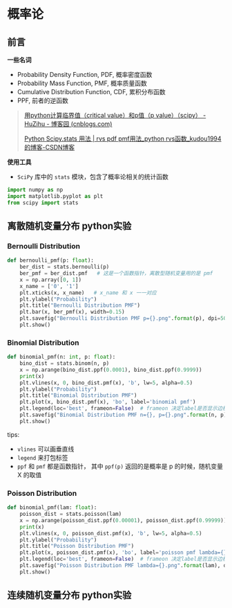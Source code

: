 # 概率论

## 前言

**一些名词**

- Probability Density Function, PDF, 概率密度函数
- Probability Mass Function, PMF, 概率质量函数
- Cumulative Distribution Function, CDF, 累积分布函数
-  PPF, 前者的逆函数

> [用python计算临界值（critical value）和p值（p value）（scipy） - HuZihu - 博客园 (cnblogs.com)](https://www.cnblogs.com/HuZihu/p/12113253.html#:~:text=ppf是cdf的,应的统计量的值。)
>
> [Python Scipy.stats 用法 | rvs pdf pmf用法_python rvs函数_kudou1994的博客-CSDN博客](https://blog.csdn.net/kudou1994/article/details/94012482)



**使用工具**

- `SciPy` 库中的 `stats` 模块，包含了概率论相关的统计函数

```python
import numpy as np
import matplotlib.pyplot as plt
from scipy import stats
```



## 离散随机变量分布 python实验



### Bernoulli Distribution



```python
def bernoulli_pmf(p: float):
    ber_dist = stats.bernoulli(p)
    ber_pmf = ber_dist.pmf   # 这是一个函数指针，离散型随机变量用的是 pmf
    x = np.array([0, 1])
    x_name = ['0', '1']
    plt.xticks(x, x_name)   # x_name 和 x 一一对应
    plt.ylabel("Probability")
    plt.title("Bernoulli Distribution PMF")
    plt.bar(x, ber_pmf(x), width=0.15)
    plt.savefig("Bernoulli Distribution PMF p={}.png".format(p), dpi=500)
    plt.show()
```





### Binomial Distribution



```python
def binomial_pmf(n: int, p: float):
    bino_dist = stats.binom(n, p)
    x = np.arange(bino_dist.ppf(0.0001), bino_dist.ppf(0.9999))
    print(x)
    plt.vlines(x, 0, bino_dist.pmf(x), 'b', lw=5, alpha=0.5)
    plt.ylabel("Probability")
    plt.title("Binomial Distribution PMF")
    plt.plot(x, bino_dist.pmf(x), 'bo', label='binomial pmf')
    plt.legend(loc='best', frameon=False)  # frameon 决定label是否显示边框， loc='best' 可以让系统自动选择最合适的位置
    plt.savefig("Binomial Distribution PMF n={}, p={}.png".format(n, p), dpi=500)
    plt.show()
```

tips:

- `vlines` 可以画垂直线
- `legend` 来打包标签
- `ppf` 和 `pmf` 都是函数指针， 其中 `ppf(p)` 返回的是概率是 p 的时候，随机变量 X 的取值



### Poisson Distribution



```python
def binomial_pmf(lam: float):
    poisson_dist = stats.poisson(lam)
    x = np.arange(poisson_dist.ppf(0.00001), poisson_dist.ppf(0.99999))
    print(x)
    plt.vlines(x, 0, poisson_dist.pmf(x), 'b', lw=5, alpha=0.5)
    plt.ylabel("Probability")
    plt.title("Poisson Distribution PMF")
    plt.plot(x, poisson_dist.pmf(x), 'bo', label='poisson pmf lambda={}'.format(lam))
    plt.legend(loc='best', frameon=False)  # frameon 决定label是否显示边框， loc='best' 可以让系统自动选择最合适的位置
    plt.savefig("Poisson Distribution PMF lambda={}.png".format(lam), dpi=500)
    plt.show()
```





## 连续随机变量分布 python实验

